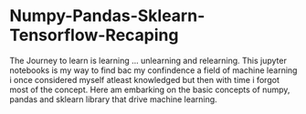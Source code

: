 # Numpy-Pandas-Sklearn-Tensorflow-Recaping
The Journey to learn is learning ... unlearning and relearning. This jupyter notebooks is my way to find bac my confindence a field of machine learning i once considered myself atleast knowledged but then with time i forgot most of the concept. Here am embarking on the basic concepts of numpy, pandas and sklearn library that drive machine learning. 
